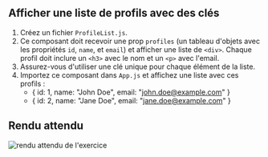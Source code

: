 ## Afficher une liste de profils avec des clés

1. Créez un fichier `ProfileList.js`.
2. Ce composant doit recevoir une prop `profiles` (un tableau d'objets avec les propriétés `id`, `name`, et `email`) et afficher une liste de `<div>`. Chaque profil doit inclure un `<h3>` avec le nom et un `<p>` avec l'email.
3. Assurez-vous d'utiliser une clé unique pour chaque élément de la liste.
4. Importez ce composant dans `App.js` et affichez une liste avec ces profils :
    - { id: 1, name: "John Doe", email: "john.doe@example.com" }
    - { id: 2, name: "Jane Doe", email: "jane.doe@example.com" }

## Rendu attendu

<img src="../img/rendu_exo_10_2.png" alt="rendu attendu de l'exercice">